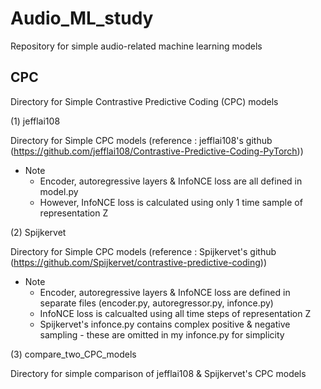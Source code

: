 # Audio_ML_study

Repository for simple audio-related machine learning models

## CPC

Directory for Simple Contrastive Predictive Coding (CPC) models

(1) jefflai108

Directory for Simple CPC models (reference : jefflai108's github (https://github.com/jefflai108/Contrastive-Predictive-Coding-PyTorch))

* Note
  * Encoder, autoregressive layers & InfoNCE loss are all defined in model.py
  * However, InfoNCE loss is calculated using only 1 time sample of representation Z

(2) Spijkervet

Directory for Simple CPC models (reference : Spijkervet's github (https://github.com/Spijkervet/contrastive-predictive-coding))

* Note
  * Encoder, autoregressive layers & InfoNCE loss are defined in separate files (encoder.py, autoregressor.py, infonce.py)
  * InfoNCE loss is calcualted using all time steps of representation Z
  * Spijkervet's infonce.py contains complex positive & negative sampling - these are omitted in my infonce.py for simplicity

(3) compare_two_CPC_models

Directory for simple comparison of jefflai108 & Spijkervet's CPC models


